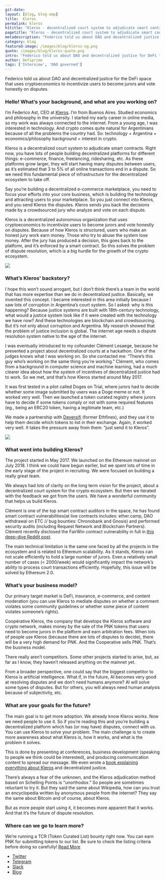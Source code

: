 ```yaml
---
git-date:
layout: [blog, blog-amp]
title:  Kleros
permalink: kleros
h1title: "Kleros - decentralized court system to adjudicate smart contracts"
pagetitle: "Kleros - decentralized court system to adjudicate smart contracts"
metadescription: "Federico told us about DAO and decentralized justice for DeFi that uses cryptoeconomics to incentivize users to become jurors and vote honestly on disputes."
category: blog
featured-image: /images/blog/kleros-og.png
quote: /images/blog/kleros-quote.png
intro: "Federico told us about DAO and decentralized justice for DeFi that uses cryptoeconomics to incentivize users to become jurors and vote honestly on disputes."
author: Defiprime
tags: ['Interview', 'DAO governed']
---
```

Federico told us about DAO and decentralized justice for the DeFi space that uses cryptoeconomics to incentivize users to become jurors and vote honestly on disputes.

### Hello! What’s your background, and what are you working on?

I’m Federico Ast, CEO at [Kleros](https://kleros.io/). I’m from Buenos Aires. Studied economics and philosophy in the university. I started my early career in online media, so my work was always connected to the internet.  From a young age, I was interested in technology. And crypto comes quite natural for Argentinians because of all the problems the country had. So: technology + Argentina + economics/philosophy background = interest in crypto.

Kleros is a decentralized court system to adjudicate smart contracts. Right now, you have lots of people building decentralized platforms for different things: e-commerce, finance, freelancing, ridesharing, etc. As these platforms grow larger, they will start having many disputes between users, as it’s estimated that 3 to 5% of all online transactions end in a dispute. So we need this fundamental piece of infrastructure for the decentralized ecosystem to take off.

Say you’re building a decentralized e-commerce marketplace, you need to focus your efforts into your core business, which is building the technology and attracting users to your marketplace. So you just connect into Kleros, and you send Kleros the disputes. Kleros sends you back the decisions made by a crowdsourced jury who analyze and vote on each dispute.

Kleros is a decentralized autonomous organization that uses cryptoeconomics to incentivize users to become jurors and vote honestly on disputes. Because of how Kleros is structured, users who make an honest jury work earn money. Those who try to abuse the system lose money.
After the jury has produced a decision, this goes back to the platform, and it’s enforced by a smart contract. So this solves the problem of dispute resolution, which is a big hurdle for the growth of the crypto ecosystem.

![](/images/blog/kleros2.png)

### What’s Kleros' backstory?

I hope this won’t sound arrogant, but I don’t think there’s a team in the world that has more expertise than we do in decentralized justice. Basically, we invented this concept. I became interested in this area initially because I saw lots of corruption in Argentina’s court system. So I asked: why is this happening? Because justice systems are built with 18th-century technology, what would a justice system look like if it were created with the technology we have now? And these technologies are blockchain and crowdsourcing. But it’s not only about corruption and Argentina. My research showed that the problem of justice inclusion is global. The internet age needs a dispute resolution system native to the age of the internet.

I was eventually introduced to my cofounder Clément Lesaege, because he presented a project about decentralized courts at a hackathon. One of the judges knows what I was working on. So she contacted me: “There’s this guy who’s working on the same thing you’re working.” Clément, who comes from a background in computer science and machine learning, had a much clearer idea about how the system of incentives of decentralized justice had to work. So we met, and that’s how Kleros started around May 2017.

It was first tested in a pilot called Doges on Trial, where jurors had to decide whether some image submitted by users was a Doge meme or not. It worked very well. Then we launched a token curated registry where jurors have to decide if some tokens comply or not with some required features (eg., being an ERC20 token, having a legitimate team, etc.)

We made a partnership with [Deversifi](/deversifi) (former Ethfinex), and they use it to help them decide which tokens to list in their exchange. Again, it worked very well. It takes the pressure away from them: “just send it to Kleros”.

![](/images/blog/kleros1.png)

### What went into building Kleros?

The project started in May 2017. We launched on the Ethereum mainnet on July 2018. I think we could have begun earlier, but we spent lots of time in the early stage of the project in recruiting. We were focused on building a really great team.

We always had lots of clarity on the long term vision for the project, about a decentralized court system for the crypto ecosystem. But then we iterated with the feedback we got from the users. We have a wonderful community that helps us build Kleros.

Clément is one of the top smart contract auditors in the space, he has found smart contract vulnerabilities(at live contracts includes: ether.camp, DAO withdrawal on ETC // bug bounties: Chronobank and Gnosis) and performed security audits (including Request Network and Blockchain Partners). Clément recently disclosed the FairWin contract vulnerability in full in [this deep-dive Reddit post](https://www.reddit.com/r/ethereum/comments/darmk9/vulnerability_disclosure_fairwin_frontrunning_in/).

The main technical limitation is the same one faced by all the projects in the ecosystem and is related to Ethereum scalability. As it stands, Kleros can not scale efficiently to hold a large number of jurors. Even a relatively small number of cases (< 2000/week) would significantly impact the network’s ability to process court transactions efficiently.  Hopefully, this issue will be solved by Ethereum 2.0.

### What’s your business model?

Our primary target market is DeFi, insurance, e-commerce, and content moderation (you can use Kleros to mediate disputes on whether a comment violates some community guidelines or whether some piece of content violates someone’s rights).

Coopérative Kleros, the company that develops the Kleros software and crypto network, makes money by the sale of the PNK tokens that users need to become jurors in the platform and earn arbitration fees. When lots of people use Kleros (because there are lots of disputes to decide), there will be a very high demand for PNK. And the Cooperative sells PNK. That’s the business model.

There really aren’t competitors. Some other projects started to arise, but, as far as I know, they haven’t released anything on the mainnet yet.

From a broader perspective, one could say that the biggest competitor to Kleros is artificial intelligence. What if, in the future, AI becomes very good at resolving disputes and we don’t need humans anymore?  AI will solve some types of disputes. But for others, you will always need human analysis because of subjectivity, etc.

### What are your goals for the future?

The main goal is to get more adoption. We already know Kleros works. Now we need people to use it. So if you’re reading this and you’re building a decentralized platform which has (or may have) disputes, connect with us. You can use Kleros to solve your problem.  The main challenge is to create more awareness about what Kleros is, how it works, and what is the problem it solves.

This is done by presenting at conferences, business development (speaking to people we think could be interested), and producing communication content to spread our message. We even wrote a [book explaining everything about Kleros](https://ipfs.kleros.io/ipfs/QmZeV32S2VoyUnqJsRRCh75F1fP2AeomVq2Ury2fTt9V4z/Dispute-Resolution-Kleros.pdf) and decentralized justice.

There’s always a fear of the unknown, and the Kleros adjudication method based on Schelling Points is “unorthodox.” So people are sometimes reluctant to try it. But they said the same about Wikipedia, how can you trust an encyclopedia written by anonymous people from the internet? They say the same about Bitcoin and of course, about Kleros.

But as more people start using it, it becomes more apparent that it works. And that it’s the future of dispute resolution.

### Where can we go to learn more?

We’re running a TCR (Token Curated List) bounty right now. You can earn PNK for submitting tokens to our list. Be sure to check the listing criteria before doing so carefully! [Read More](https://blog.kleros.io/1mil-pnk-token-curated-registry-submission-bounty-open/)

- [Twitter](https://twitter.com/Kleros_io)
- [Telegram](https://t.me/kleros)
- [Slack](https://slack.kleros.io)
- [Blog](https://blog.kleros.io)
